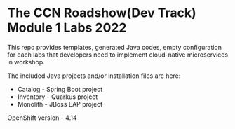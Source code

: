 The CCN Roadshow(Dev Track) Module 1 Labs 2022
===

This repo provides templates, generated Java codes, empty configuration for each labs that developers need to implement cloud-native microservices in workshop. 

The included Java projects and/or installation files are here:

* Catalog - Spring Boot project
* Inventory - Quarkus project
* Monolith - JBoss EAP project 

OpenShift version - 4.14